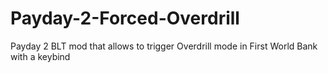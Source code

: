 # Payday-2-Forced-Overdrill
Payday 2 BLT mod that allows to trigger Overdrill mode in First World Bank with a keybind
